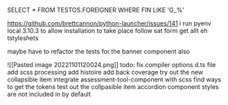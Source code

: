 SELECT * FROM TESTOS.FOREIGNER WHERE FIN LIKE 'G_%'

https://github.com/brettcannon/python-launcher/issues/141
i run 
	pyenv local 3.10.3 to allow installation to take place
follow sat form get allt eh tstyleshets

maybe have to refactor the tests for the banner component also

![[Pasted image 20221101120024.png]]
todo: 
	fix compiler options d.ts file
	add scss processing
	add histoire
	add back coverage
	try out the new collapsible item
	integrate assessment-tool-component with scss find ways to get the tokens
	test out the collpasible item accordion component
styles are not included in by default